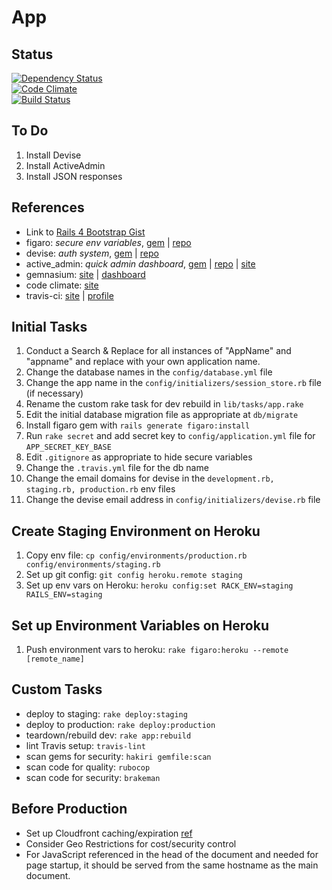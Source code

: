 # App

## Status

[![Dependency Status](https://gemnasium.com/wrburgess/rails-api-template.png)](https://gemnasium.com/wrburgess/rails-api-template)  
[![Code Climate](https://codeclimate.com/github/wrburgess/rails-api-template.png)](https://codeclimate.com/github/wrburgess/rails-api-template)  
[![Build Status](https://travis-ci.org/wrburgess/rails-api-template.png?branch=master)](https://travis-ci.org/wrburgess/rails-api-template)


## To Do

1. Install Devise  
1. Install ActiveAdmin  
1. Install JSON responses  

## References

* Link to [Rails 4 Bootstrap Gist](https://gist.github.com/wrburgess/7199751)
* figaro: *secure env variables*, [gem](http://rubygems.org/gems/figaro) | [repo](https://github.com/laserlemon/figaro)
* devise: *auth system*, [gem](http://rubygems.org/gems/devise) | [repo](https://github.com/plataformatec/devise)
* active_admin: *quick admin dashboard*, [gem](http://rubygems.org/gems/activeadmin) | [repo](https://github.com/gregbell/active_admin) | [site](http://activeadmin.info/)
* gemnasium: [site](https://gemnasium.com/wrburgess/rails-api-template) | [dashboard](https://gemnasium.com/dashboard)
* code climate: [site](https://codeclimate.com/github/wrburgess/rails-api-template)
* travis-ci: [site](travis-ci.com) | [profile](https://travis-ci.org/wrburgess/rails-api-template)

## Initial Tasks

1. Conduct a Search & Replace for all instances of "AppName" and "appname" and replace with your own application name.
1. Change the database names in the ```config/database.yml``` file
1. Change the app name in the ```config/initializers/session_store.rb``` file (if necessary)
1. Rename the custom rake task for dev rebuild in ```lib/tasks/app.rake```
1. Edit the initial database migration file as appropriate at ```db/migrate```
1. Install figaro gem with ```rails generate figaro:install```
1. Run ```rake secret``` and add secret key to ```config/application.yml``` file for ```APP_SECRET_KEY_BASE```
1. Edit ```.gitignore``` as appropriate to hide secure variables
1. Change the ```.travis.yml``` file for the db name
1. Change the email domains for devise in the ```development.rb, staging.rb, production.rb``` env files
1. Change the devise email address in ```config/initializers/devise.rb``` file

## Create Staging Environment on Heroku

1. Copy env file: ```cp config/environments/production.rb config/environments/staging.rb```
1. Set up git config: ```git config heroku.remote staging```
1. Set up env vars on Heroku: ```heroku config:set RACK_ENV=staging RAILS_ENV=staging```

## Set up Environment Variables on Heroku

1. Push environment vars to heroku: ```rake figaro:heroku --remote [remote_name]```

## Custom Tasks

* deploy to staging: ```rake deploy:staging```
* deploy to production: ```rake deploy:production```
* teardown/rebuild dev: ```rake app:rebuild```
* lint Travis setup: ```travis-lint```
* scan gems for security: ```hakiri gemfile:scan```
* scan code for quality: ```rubocop```
* scan code for security: ```brakeman```

## Before Production

* Set up Cloudfront caching/expiration [ref](http://fideloper.com/cloudfront-full-site-delivery)
* Consider Geo Restrictions for cost/security control
* For JavaScript referenced in the head of the document and needed for page startup, it should be served from the same hostname as the main document. 

